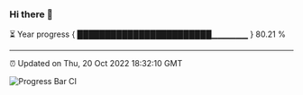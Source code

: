 ### Hi there 👋

⏳ Year progress { ████████████████████████▁▁▁▁▁▁ } 80.21 %

---

⏰ Updated on Thu, 20 Oct 2022 18:32:10 GMT

![Progress Bar CI](https://github.com/liununu/liununu/workflows/Progress%20Bar%20CI/badge.svg)
